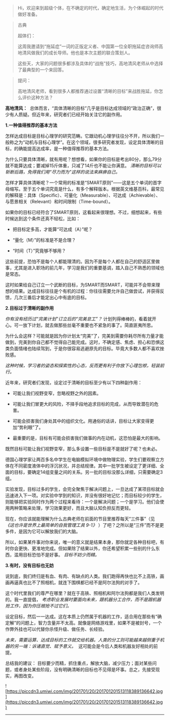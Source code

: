 > Hi，欢迎来到超级个体，在不确定的时代，确定地生活，为个体崛起的时代做好准备。

> 古典
> 
> 超体们：
> 
> 这周我邀请到“拖延症”一词的正版定义者、中国第一位全职拖延症咨询师高地清风做我们的成长导师。他也是本次主题的联合策划人。
> 
> 这些天，大家的问题很多都涉及具体的“战拖”技巧，高地清风老师从中选择了最典型的一个来回答。    

> 提问：
> 
> 高地清风老师，看到很多人都推荐通过设置“清晰的目标”来战胜拖延，你怎么评价这种方法？

 **高地清风：**  总体而言，“具体清晰的目标”几乎是目标达成领域的“政治正确”，很少有人质疑。但近年来，研究者们已经开始关注它的副作用。

 **1.一种值得推荐的基本方法**

怎样达成目标是目标心理学的研究范畴。它跟动机心理学往往分不开，所以我们一般称之为“动机与目标心理学”。在这个领域，很多研究者发现，设定具体清晰的目标，的确能提高达成率，是一种值得推荐的基本方法。

为什么只要具体清晰，就有用呢？想想看，如果你的目标是考出80分，那么79分就不能算达成；要减掉15斤体重，只减了14斤也不能让你满意。 *清晰的目标可以斩断后路，免得我们用“尽力而为”这样的说法来麻痹自己。*

怎样才算具体清晰呢？一个常用的标准是“SMART原则”——这是五个单词的首字母缩写。至于五个单词究竟是什么，有多个解释版本。根据英文维基百科，最常见的解释是：具体（Specific）、可量化（Measurable）、可达成（Achievable）、与愿景相关（Relevant）和时间限制（Time-bound）。

如果你的目标已经符合了SMART原则，这看起来很理想。不过，细想起来，有些时候达到这个条件还真不轻松，比如：

* 把目标定多高，才能算“可达成（A）”呢？

* “量化（M）”的标准是不是合理？

* “时间（T）”究竟够不够用？

这些前提，恐怕不是每个人都能理清的。因为不是每个人都在自己的舒适区里做事，尤其是进入职场的前几年，学习是我们的重要基调，踏入自己不熟悉的领域也是常态。

这时如果给自己订立一个武断的目标，为SMART而SMART，可能并不会带来理想的结果。达成目标往往是个有机的过程：你往往需要允许自己做尝试，并获得反馈，几次三番后才能定出心中有底的目标。

 **2.目标过于清晰的副作用**

 *你有没有经历过“完美计划”订立后的“完美怠工”？* 计划列得棒棒的，看着就开心。可一放下计划，就去做那些丝毫不重要也不紧急的事了。简直匪夷所思。

为什么会这样？可能就是因为你计划太“完美”了，完美到需要你耗尽所有力量才能做到，完美到你自己都不觉得自己能完成。这时，不确定感、焦虑、担心和恐惧这类负面情绪也陆续驾到，于是你很容易逃避原先的目标。毕竟大多数人都不喜欢挫败感。

 *这种时候，学习者的姿态和探索性的心态，反而更有利于你放下心理包袱，轻装前行。*

近年来，研究者们发现，设定过于清晰的目标至少有以下四种副作用：

* 可能让我们视野变窄，忽略视野之外的因素。

* 可能让我们冒更大的风险，不择手段地追求目标的完成，从而导致潜在的危害。

* 可能会损害我们身处其中的组织文化。用通俗的话讲，目标让大家变得更加“势利眼”了。

* 最重要的是，目标有可能会损害我们做事的内在动机，这恐怕是最大的影响。

既然目标可能让我们视野变窄，那么多设置一些目标是不是就好了呢？也未必。

德国心理学家让两百多名中学生在电脑模拟环境中做物理实验，学生们要观察立方体在不同密度液体中的浮沉状况，并总结规律。其中一批学生被设定了更详细、全面的目标，要确定14组变量之间的关系。另一批的目标没那么详细，只需要确定3组。

实验发现，目标过多的学生，会完全聚焦于解决问题上，一旦达成了某项目标就会迅速进入下一项。对实验中学到的知识，并没有很好地记忆；而目标较少的学生，则能够把实验同时作为两个过程来看待：一个是解决问题；一个是学习。他们会使用两种策略来处理，学习效果更好，而且大脑认知负担反而更轻。

现在，你应该就能理解为什么古典老师在前面的节目里推荐每天“三件事”（见 *《这也许是世界上最简单的自我管理工具 9-1》* ）了吧？之所以是“三件”而不是更多件，是因为它可以解放我们的大脑。

所以，如果某件事对你来说，唯一的意义就是结果本身，那你就定各种目标吧，有时你会更快、更准地完成。但如果除了结果以外，你还希望积累一些别的什么东西，滥用目标恐怕不是好事。 *目标不妨少而精。*

 **3.有时，没有目标也无妨**

说到底，我们终归是有血、有肉、有缺点的人类。我们跑得再快也比不上高铁，画画再逼真也比不了照相机，就连下围棋都已经不是阿尔法狗的对手了。

这个时代里我们的尊严在哪里？就在于高铁、照相机和阿尔法狗都是我们人类发明的。我一直提倡， *考虑职业发展时要面向未来，跟机器分工合作，而不是跟机器抢工作，因为你压根抢不过它们。*

设定目标，然后一一达成。这在本质上仍然属于机器的工作，适合用在那些有“确定解”的问题上，智力含量并不太高。就像是网络游戏里，如果不是被封号，一个作弊外挂也可以代替你杀怪升级、做任务、长经验。

 *未来，需要运算、达成目标的工作就交给机器。人类的分工则可能越来越侧重于机器的另一端：诉诸直觉、赋予意义。*  这可能会是今后人类和机器友好相处的前提。

总结我的建议： 目标要少而精，抓住重点，解放大脑，减少压力；面对某些问题，或者身处某些阶段，没有明确清晰的目标也不见得是坏事。总之，先接受现实，再图改变。

![https://piccdn3.umiwi.com/img/201701/20/201701201513118389136642.jpg](https://piccdn3.umiwi.com/img/201701/20/201701201513118389136642.jpg)

---
